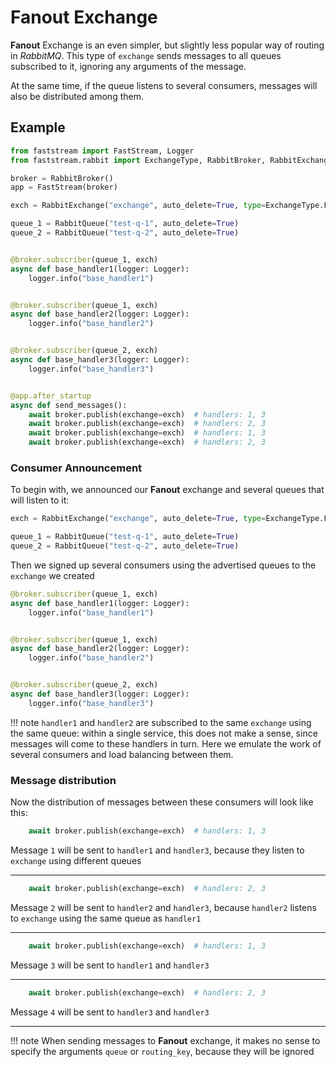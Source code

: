 # Fanout Exchange

**Fanout** Exchange is an even simpler, but slightly less popular way of routing in *RabbitMQ*. This type of `exchange` sends messages
to all queues subscribed to it, ignoring any arguments of the message.

At the same time, if the queue listens to several consumers, messages will also be distributed among them.

## Example

```python linenums="1"
from faststream import FastStream, Logger
from faststream.rabbit import ExchangeType, RabbitBroker, RabbitExchange, RabbitQueue

broker = RabbitBroker()
app = FastStream(broker)

exch = RabbitExchange("exchange", auto_delete=True, type=ExchangeType.FANOUT)

queue_1 = RabbitQueue("test-q-1", auto_delete=True)
queue_2 = RabbitQueue("test-q-2", auto_delete=True)


@broker.subscriber(queue_1, exch)
async def base_handler1(logger: Logger):
    logger.info("base_handler1")


@broker.subscriber(queue_1, exch)
async def base_handler2(logger: Logger):
    logger.info("base_handler2")


@broker.subscriber(queue_2, exch)
async def base_handler3(logger: Logger):
    logger.info("base_handler3")


@app.after_startup
async def send_messages():
    await broker.publish(exchange=exch)  # handlers: 1, 3
    await broker.publish(exchange=exch)  # handlers: 2, 3
    await broker.publish(exchange=exch)  # handlers: 1, 3
    await broker.publish(exchange=exch)  # handlers: 2, 3
```

### Consumer Announcement

To begin with, we announced our **Fanout** exchange and several queues that will listen to it:

```python linenums="7" hl_lines="1"
exch = RabbitExchange("exchange", auto_delete=True, type=ExchangeType.FANOUT)

queue_1 = RabbitQueue("test-q-1", auto_delete=True)
queue_2 = RabbitQueue("test-q-2", auto_delete=True)
```

Then we signed up several consumers using the advertised queues to the `exchange` we created

```python linenums="13" hl_lines="1 6 11"
@broker.subscriber(queue_1, exch)
async def base_handler1(logger: Logger):
    logger.info("base_handler1")


@broker.subscriber(queue_1, exch)
async def base_handler2(logger: Logger):
    logger.info("base_handler2")


@broker.subscriber(queue_2, exch)
async def base_handler3(logger: Logger):
    logger.info("base_handler3")
```

!!! note
    `handler1` and `handler2` are subscribed to the same `exchange` using the same queue:
    within a single service, this does not make a sense, since messages will come to these handlers in turn.
    Here we emulate the work of several consumers and load balancing between them.

### Message distribution

Now the distribution of messages between these consumers will look like this:

```python linenums="30"
    await broker.publish(exchange=exch)  # handlers: 1, 3
```

Message `1` will be sent to `handler1` and `handler3`, because they listen to `exchange` using different queues

---

```python linenums="31"
    await broker.publish(exchange=exch)  # handlers: 2, 3
```

Message `2` will be sent to `handler2` and `handler3`, because `handler2` listens to `exchange` using the same queue as `handler1`

---

```python linenums="32"
    await broker.publish(exchange=exch)  # handlers: 1, 3
```

Message `3` will be sent to `handler1` and `handler3`

---

```python linenums="33"
    await broker.publish(exchange=exch)  # handlers: 2, 3
```

Message `4` will be sent to `handler3` and `handler3`

---

!!! note
    When sending messages to **Fanout** exchange, it makes no sense to specify the arguments `queue` or `routing_key`, because they will be ignored
